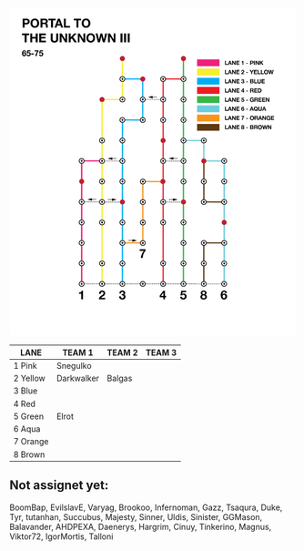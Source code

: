 ![UnknownIII](assets/Unknown3.png)

| LANE     | TEAM 1        | TEAM 2   | TEAM 3  |
|----------|---------------|----------|---------|
| 1 Pink   | Snegulko      |   |   |
| 2 Yellow | Darkwalker    | Balgas  |   |
| 3 Blue   |               |   |   |
| 4 Red    |               |   |   |
| 5 Green  | Elrot         |   |   |
| 6 Aqua   |               |   |   |
| 7 Orange |               |   |   |
| 8 Brown  |               |   |   |

## Not assignet yet:
BoomBap, EvilslavE, Varyag, Brookoo, Infernoman, Gazz, Tsaqura, Duke, Tyr, tutanhan, Succubus, Majesty, Sinner, Uldis, Sinister, GGMason, Balavander, AHDPEXA, Daenerys, Hargrim, Cinuy, Tinkerino, Magnus, Viktor72, IgorMortis, Talloni
